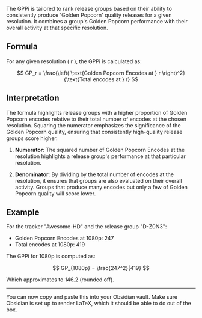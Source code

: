 The GPPi is tailored to rank release groups based on their ability to consistently produce 'Golden Popcorn' quality releases for a given resolution. It combines a group's Golden Popcorn performance with their overall activity at that specific resolution.

## Formula

For any given resolution \( r \), the GPPi is calculated as:

$$ 
GP_r = \frac{\left( \text{Golden Popcorn Encodes at } r \right)^2}{\text{Total encodes at } r} 
$$

## Interpretation

The formula highlights release groups with a higher proportion of Golden Popcorn encodes relative to their total number of encodes at the chosen resolution. Squaring the numerator emphasizes the significance of the Golden Popcorn quality, ensuring that consistently high-quality release groups score higher.

1. **Numerator**: The squared number of Golden Popcorn Encodes at the resolution highlights a release group's performance at that particular resolution.

2. **Denominator**: By dividing by the total number of encodes at the resolution, it ensures that groups are also evaluated on their overall activity. Groups that produce many encodes but only a few of Golden Popcorn quality will score lower.

## Example

For the tracker "Awesome-HD" and the release group "D-Z0N3":

- Golden Popcorn Encodes at 1080p: 247
- Total encodes at 1080p: 419

The GPPi for 1080p is computed as:

$$ 
GP_{1080p} = \frac{247^2}{419}
$$

Which approximates to 146.2 (rounded off).

---

You can now copy and paste this into your Obsidian vault. Make sure Obsidian is set up to render LaTeX, which it should be able to do out of the box.